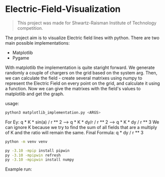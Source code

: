 # Electric-Field-Visualization
> This project was made for Shwartz-Raisman Institute of Technology competition.

The project aim is to visualize Electric field lines with python. There are two main possible implementations:
- Matplotlib
- Pygame

With matplotlib the implementation is quite staright forward. We generate randomly a couple of chargers on the grid based on the system arg. Then, we can calculate the field - create several matrixes using numpy to represent the Electric Field on every point on the grid, and calculate it using a function. Now we can give the matrixes with the field's values to matplotlib and get the graph.

usage:
```bash
python3 matplotlib_implementation.py <ARGS>
```

For Ey:
q * K * sin(a) / r ** 2  -->
  q * K * dy/r / r  ** 2   -->
    q * K * dy / r ** 3
We can ignore K because we try to find the sum of all fields that are a multiply of K and the ratio will remain the same.
Final Formula: q * dy / r ** 3 

```bash
python -m venv venv

py -3.10 -mpip install pipwin
py -3.10 -mpipwin refresh
py -3.10 -mpipwin install numpy
```

Example run:


